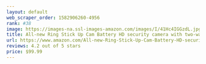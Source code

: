```yaml
---
layout: default 
﻿web_scraper_order: 1582906260-4956
rank: #38
image: https://images-na.ssl-images-amazon.com/images/I/41Hc4IGGzdL.jpg
title: All-new Ring Stick Up Cam Battery HD security camera with two-way talk, Works with Alexa
url: https://www.amazon.com/All-new-Ring-Stick-Up-Cam-Battery-HD-security-camera-with-two-way-talk-Works-with-Alexa-/dp/B07Q6ZZFLS/ref=zg_mw_amazon-devices_38?_encoding=UTF8&psc=1&refRID=HA8PT8MYS6XM4Z96RW7T
reviews: 4.2 out of 5 stars
price: $99.99 
---
```

